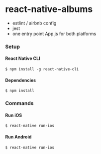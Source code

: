 # react-native-albums
- estlint / airbnb config
- jest
- one entry point App.js for both platforms

### Setup

#### React Native CLI

```
$ npm install -g react-native-cli
```

#### Dependencies

```
$ npm install
```

### Commands

#### Run iOS

```
$ react-native run-ios
```

#### Run Android

```
$ react-native run-ios
```
